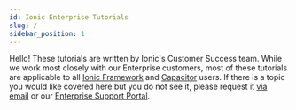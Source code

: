 ```yaml
---
id: Ionic Enterprise Tutorials
slug: /
sidebar_position: 1
---
```


Hello! These tutorials are written by Ionic's Customer Success team. While we work most closely with our Enterprise customers, most of these tutorials are applicable to all
[Ionic Framework](https://ionicframework.com/) and [Capacitor](https://capacitorjs.com/) users. If there is a topic you would like covered here but you do not see it, please
request it [via email](mailto:support@ionic.io) or our [Enterprise Support Portal](https://ionic.zendesk.com/hc/en-us/requests/new).
